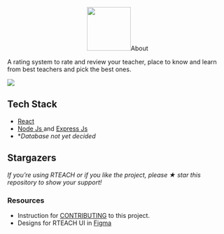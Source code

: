 
<p align="center">
    <img src="https://i.imgur.com/D4cdYCS.png" height="100px >
</p>


## About
A rating system to rate and review your teacher, place to know and learn from best teachers and pick the best ones.

![](https://i.imgur.com/t8rSiFo.png)



## Tech Stack
 - [React](https://reactjs.org/)
 - [Node Js ](https://nodejs.org/en/) and [Express Js](https://expressjs.com/)
 - **Database not yet decided*
 

## Stargazers
*If you’re using RTEACH or if you like the project, please ★ star this repository to show your support!*

### Resources
- Instruction for [CONTRIBUTING](/CONTRIBUTION.md) to this project.
- Designs for RTEACH UI in [Figma](https://www.figma.com/file/LEmZ2PTaAwtRtITlIp1edc/teachbook?node-id=0%3A1)
